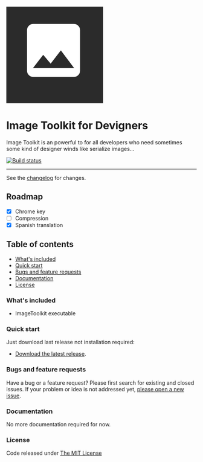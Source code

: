 ![logo](https://raw.githubusercontent.com/ennerperez/image-toolkit/master/.editoricon.png)

# Image Toolkit for Devigners

Image Toolkit is an powerful to for all developers who need sometimes some kind of designer winds like serialize images...

[![Build status](https://ci.appveyor.com/api/projects/status/p0yjbh6turs9ws8b?svg=true)](https://ci.appveyor.com/project/ennerperez/image-toolkit)

---------------------------------------

See the [changelog](CHANGELOG.md) for changes.

## Roadmap

- [x] Chrome key
- [ ] Compression
- [x] Spanish translation

## Table of contents

* [What's included](#whats-included)
* [Quick start](#quick-start)
* [Bugs and feature requests](#bugs-and-feature-requests)
* [Documentation](#documentation)
* [License](#license)


### What's included

- ImageToolkit executable

### Quick start

Just download last release not installation required:

* [Download the latest release](https://github.com/ennerperez/image-toolkit/releases/).

### Bugs and feature requests

Have a bug or a feature request? Please first search for existing and closed issues. If your problem or idea is not addressed yet, [please open a new issue](https://github.com/ennerperez/image-toolkit/issues/new).

### Documentation

No more documentation required for now.

### License

Code released under [The MIT License](LICENSE)